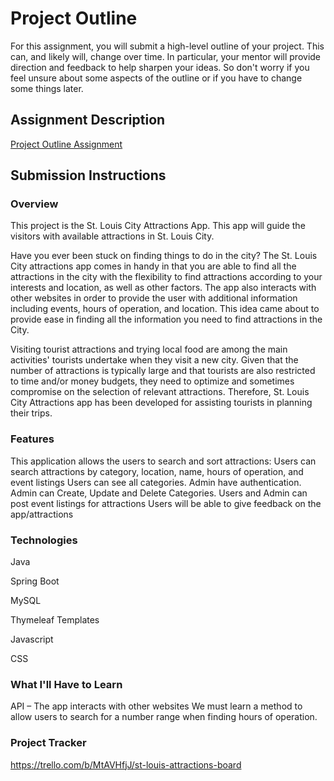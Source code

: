 # Project Outline
For this assignment, you will submit a high-level outline of your project. This can, and likely will, change over time. In particular, your mentor will provide direction and feedback to help sharpen your ideas. So don't worry if you feel unsure about some aspects of the outline or if you have to change some things later.

## Assignment Description
[Project Outline Assignment](https://education.launchcode.org/liftoff/modules/assignments/project-outline)

## Submission Instructions

### Overview
This project is the St. Louis City Attractions App. This app will guide the visitors with available attractions in St. Louis City.

Have you ever been stuck on finding things to do in the city? The St. Louis City attractions app comes in handy in that you are able to find all the attractions in the city with the flexibility to find attractions according to your interests and location, as well as other factors. The app also interacts with other websites in order to provide the user with additional information including events, hours of operation, and location. This idea came about to provide ease in finding all the information you need to find attractions in the City.

Visiting tourist attractions and trying local food are among the main activities' tourists undertake when they visit a new city. Given that the number of attractions is typically large and that tourists are also restricted to time and/or money budgets, they need to optimize and sometimes compromise on the selection of relevant attractions. Therefore, St. Louis City Attractions app has been developed for assisting tourists in planning their trips.

### Features
This application allows the users to search and sort attractions:
Users can search attractions by category, location, name, hours of operation, and event   listings
Users can see all categories.
Admin have authentication.
Admin can Create, Update and Delete Categories.
Users and Admin can post event listings for attractions
Users will be able to give feedback on the app/attractions

### Technologies
Java

Spring Boot

MySQL

Thymeleaf Templates

Javascript

CSS

### What I'll Have to Learn
API – The app interacts with other websites
We must learn a method to allow users to search for a number range when finding hours of operation.

### Project Tracker
https://trello.com/b/MtAVHfjJ/st-louis-attractions-board
